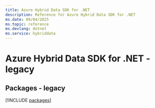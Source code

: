 ```yaml
---
title: Azure Hybrid Data SDK for .NET
description: Reference for Azure Hybrid Data SDK for .NET
ms.date: 09/04/2025
ms.topic: reference
ms.devlang: dotnet
ms.service: hybriddata
---
```

# Azure Hybrid Data SDK for .NET - legacy
## Packages - legacy
[!INCLUDE [packages](hybrid-data-index.md)]